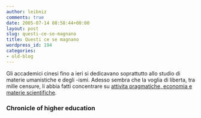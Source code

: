 ```yaml
---
author: leibniz
comments: true
date: 2005-07-14 08:58:44+00:00
layout: post
slug: questi-ce-se-magnano
title: Questi ce se magnano
wordpress_id: 194
categories:
- old-blog
---
```


Gli accademici cinesi fino a ieri si dedicavano soprattutto allo studio
di materie umanistiche e degli -ismi. Adesso sembra che la voglia di
liberta, tra mille censure, li abbia fatti concentrare su [attivita pragmatiche, economia e materie scientifiche](http://chronicle.com/temp/reprint.php?id=fwnm06q3bn18x8l4uw510a5n5rmrpi6).  



### Chronicle of higher education
